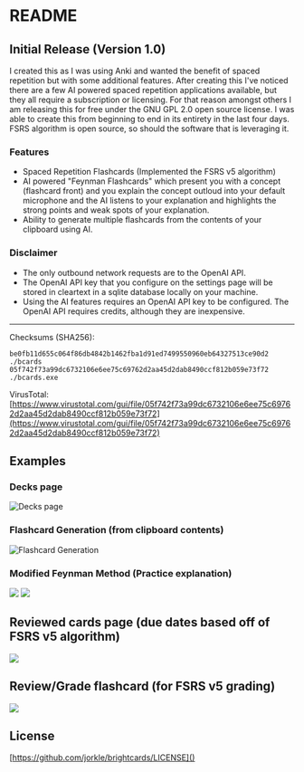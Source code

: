 # README

## Initial Release (Version 1.0)

I created this as I was using Anki and wanted the benefit of spaced repetition but with some additional features. After creating this I've noticed there are a few AI powered spaced repetition applications available, but they all require a subscription or licensing. For that reason amongst others I am releasing this for free under the GNU GPL 2.0 open source license. I was able to create this from beginning to end in its entirety in the last four days. FSRS algorithm is open source, so should the software that is leveraging it.

### Features

- Spaced Repetition Flashcards (Implemented the FSRS v5 algorithm)
- AI powered "Feynman Flashcards" which present you with a concept (flashcard front) and you explain the concept outloud into your default microphone and the AI listens to your explanation and highlights the strong points and weak spots of your explanation.
- Ability to generate multiple flashcards from the contents of your clipboard using AI.

### Disclaimer

- The only outbound network requests are to the OpenAI API.
- The OpenAI API key that you configure on the settings page will be stored in cleartext in a sqlite database locally on your machine.
- Using the AI features requires an OpenAI API key to be configured. The OpenAI API requires credits, although they are inexpensive.

---
Checksums (SHA256):

```
be0fb11d655c064f86db4842b1462fba1d91ed7499550960eb64327513ce90d2  ./bcards
05f742f73a99dc6732106e6ee75c69762d2aa45d2dab8490ccf812b059e73f72  ./bcards.exe
```

VirusTotal: [https://www.virustotal.com/gui/file/05f742f73a99dc6732106e6ee75c69762d2aa45d2dab8490ccf812b059e73f72](https://www.virustotal.com/gui/file/05f742f73a99dc6732106e6ee75c69762d2aa45d2dab8490ccf812b059e73f72)

## Examples
### Decks page
![Decks page](https://i.imgur.com/G7Ykq7e.png)

### Flashcard Generation (from clipboard contents)
![Flashcard Generation](https://i.imgur.com/lyf4SW6.png)

### Modified Feynman Method (Practice explanation)
![](https://i.imgur.com/XWLsBTc.png)
![](https://i.imgur.com/kh7P7sk.png)

## Reviewed cards page (due dates based off of FSRS v5 algorithm)
![](https://i.imgur.com/M4ZLzvO.png)

## Review/Grade flashcard (for FSRS v5 grading)
![](https://i.imgur.com/6HhpxDJ.png)
## License

[https://github.com/jorkle/brightcards/LICENSE]()
